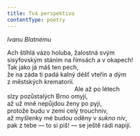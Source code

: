 ```yaml
---
title: Tvá perspektiva
contentType: poetry
---
```


_Ivanu Blatnému_

Ach štíhlá vázo holuba, žalostná svým  
sisyfovským stáním na římsách a v okapech!  
Tak jako já máš ten pech,  
že na záda ti padá kalný déšť vteřin a dým  
z městských krematorií.  
                                        Ale až po létech  
slzy pozůstalých Brno omyjí,  
až už mně nepůjdou ženy po pyji,  
protože budu v zemi celý trouchniv,  
až myšlenky mé budou oděny v _sukno niv_,  
pak z tebe — to si piš! — se ještě rádi napijí.
